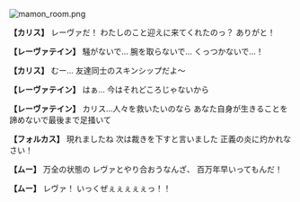 
![mamon_room.png](../images/backgrounds/mamon_room.png)

**【カリス】**
レーヴァだ！
わたしのこと迎えに来てくれたのっ？
ありがと！

**【レーヴァテイン】**
騒がないで…
腕を取らないで…
くっつかないで…！

**【カリス】**
むー…
友達同士のスキンシップだよ～

**【レーヴァテイン】**
はぁ…
今はそれどころじゃないから

**【レーヴァテイン】**
カリス…人々を救いたいのなら
あなた自身が生きることを
諦めないで最後まで足掻いて

**【フォルカス】**
現れましたね
次は裁きを下すと言いました
正義の炎に灼かれなさい！

**【ムー】**
万全の状態の
レヴァとやり合おうなんざ、
百万年早いってもんだ！

**【ムー】**
レヴァ！
いっくぜぇぇぇぇぇっ！！
